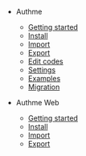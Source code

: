 -   Authme

    -   [Getting started](README.md)
    -   [Install](install.md)
    -   [Import](import.md)
    -   [Export](export.md)
    -   [Edit codes](edit.md)
    -   [Settings](settings.md)
    -   [Examples](examples.md)
    -   [Migration](migration.md)

-   Authme Web

    -   [Getting started](web.md)
    -   [Install](web-install.md)
    -   [Import](web-import.md)
    -   [Export](web-export.md)
